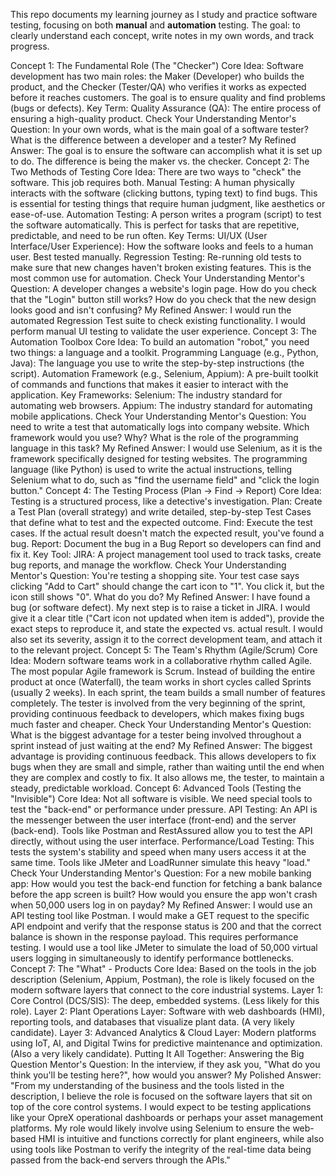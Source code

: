 This repo documents my learning journey as I study and practice software testing, focusing on both **manual** and **automation** testing.
The goal: to clearly understand each concept, write notes in my own words, and track progress.

Concept 1: The Fundamental Role (The "Checker")
Core Idea: Software development has two main roles: the Maker (Developer) who builds the product, and the Checker (Tester/QA) who verifies it works as expected before it reaches customers. The goal is to ensure quality and find problems (bugs or defects).
Key Term:
Quality Assurance (QA): The entire process of ensuring a high-quality product.
Check Your Understanding
Mentor's Question: In your own words, what is the main goal of a software tester? What is the difference between a developer and a tester?
My Refined Answer: The goal is to ensure the software can accomplish what it is set up to do. The difference is being the maker vs. the checker.
Concept 2: The Two Methods of Testing
Core Idea: There are two ways to "check" the software. This job requires both.
Manual Testing: A human physically interacts with the software (clicking buttons, typing text) to find bugs. This is essential for testing things that require human judgment, like aesthetics or ease-of-use.
Automation Testing: A person writes a program (script) to test the software automatically. This is perfect for tasks that are repetitive, predictable, and need to be run often.
Key Terms:
UI/UX (User Interface/User Experience): How the software looks and feels to a human user. Best tested manually.
Regression Testing: Re-running old tests to make sure that new changes haven't broken existing features. This is the most common use for automation.
Check Your Understanding
Mentor's Question: A developer changes a website's login page.
How do you check that the "Login" button still works?
How do you check that the new design looks good and isn't confusing?
My Refined Answer:
I would run the automated Regression Test suite to check existing functionality.
I would perform manual UI testing to validate the user experience.
Concept 3: The Automation Toolbox
Core Idea: To build an automation "robot," you need two things: a language and a toolkit.
Programming Language (e.g., Python, Java): The language you use to write the step-by-step instructions (the script).
Automation Framework (e.g., Selenium, Appium): A pre-built toolkit of commands and functions that makes it easier to interact with the application.
Key Frameworks:
Selenium: The industry standard for automating web browsers.
Appium: The industry standard for automating mobile applications.
Check Your Understanding
Mentor's Question: You need to write a test that automatically logs into company website.
Which framework would you use? Why?
What is the role of the programming language in this task?
My Refined Answer:
I would use Selenium, as it is the framework specifically designed for testing websites.
The programming language (like Python) is used to write the actual instructions, telling Selenium what to do, such as "find the username field" and "click the login button."
Concept 4: The Testing Process (Plan -> Find -> Report)
Core Idea: Testing is a structured process, like a detective's investigation.
Plan: Create a Test Plan (overall strategy) and write detailed, step-by-step Test Cases that define what to test and the expected outcome.
Find: Execute the test cases. If the actual result doesn't match the expected result, you've found a bug.
Report: Document the bug in a Bug Report so developers can find and fix it.
Key Tool:
JIRA: A project management tool used to track tasks, create bug reports, and manage the workflow.
Check Your Understanding
Mentor's Question: You're testing a shopping site. Your test case says clicking "Add to Cart" should change the cart icon to "1". You click it, but the icon still shows "0". What do you do?
My Refined Answer:
I have found a bug (or software defect).
My next step is to raise a ticket in JIRA. I would give it a clear title ("Cart icon not updated when item is added"), provide the exact steps to reproduce it, and state the expected vs. actual result. I would also set its severity, assign it to the correct development team, and attach it to the relevant project.
Concept 5: The Team's Rhythm (Agile/Scrum)
Core Idea: Modern software teams work in a collaborative rhythm called Agile. The most popular Agile framework is Scrum.
Instead of building the entire product at once (Waterfall), the team works in short cycles called Sprints (usually 2 weeks).
In each sprint, the team builds a small number of features completely.
The tester is involved from the very beginning of the sprint, providing continuous feedback to developers, which makes fixing bugs much faster and cheaper.
Check Your Understanding
Mentor's Question: What is the biggest advantage for a tester being involved throughout a sprint instead of just waiting at the end?
My Refined Answer: The biggest advantage is providing continuous feedback. This allows developers to fix bugs when they are small and simple, rather than waiting until the end when they are complex and costly to fix. It also allows me, the tester, to maintain a steady, predictable workload.
Concept 6: Advanced Tools (Testing the "Invisible")
Core Idea: Not all software is visible. We need special tools to test the "back-end" or performance under pressure.
API Testing: An API is the messenger between the user interface (front-end) and the server (back-end). Tools like Postman and RestAssured allow you to test the API directly, without using the user interface.
Performance/Load Testing: This tests the system's stability and speed when many users access it at the same time. Tools like JMeter and LoadRunner simulate this heavy "load."
Check Your Understanding
Mentor's Question: For a new mobile banking app:
How would you test the back-end function for fetching a bank balance before the app screen is built?
How would you ensure the app won't crash when 50,000 users log in on payday?
My Refined Answer:
I would use an API testing tool like Postman. I would make a GET request to the specific API endpoint and verify that the response status is 200 and that the correct balance is shown in the response payload.
This requires performance testing. I would use a tool like JMeter to simulate the load of 50,000 virtual users logging in simultaneously to identify performance bottlenecks.
Concept 7: The "What" - Products
Core Idea: Based on the tools in the job description (Selenium, Appium, Postman), the role is likely focused on the modern software layers that connect to the core industrial systems.
Layer 1: Core Control (DCS/SIS): The deep, embedded systems. (Less likely for this role).
Layer 2: Plant Operations Layer: Software with web dashboards (HMI), reporting tools, and databases that visualize plant data. (A very likely candidate).
Layer 3: Advanced Analytics & Cloud Layer: Modern platforms using IoT, AI, and Digital Twins for predictive maintenance and optimization. (Also a very likely candidate).
Putting It All Together: Answering the Big Question
Mentor's Question: In the interview, if they ask you, "What do you think you'll be testing here?", how would you answer?
My Polished Answer: "From my understanding of the business and the tools listed in the description, I believe the role is focused on the software layers that sit on top of the core control systems. I would expect to be testing applications like your OpreX operational dashboards or perhaps your asset management platforms. My role would likely involve using Selenium to ensure the web-based HMI is intuitive and functions correctly for plant engineers, while also using tools like Postman to verify the integrity of the real-time data being passed from the back-end servers through the APIs."
